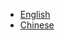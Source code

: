 - [English](https://en.zhgchg.li/posts/9903c9783a97/)
- [Chinese](https://zhgchg.li/posts/9903c9783a97/)
